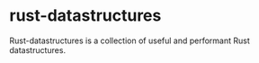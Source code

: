# rust-datastructures
Rust-datastructures is a collection of useful and performant Rust datastructures.
